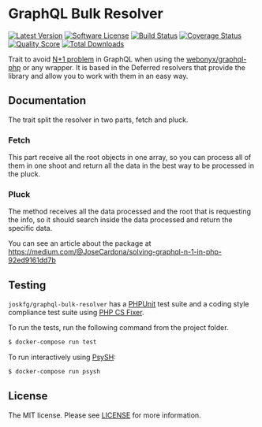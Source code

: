 GraphQL Bulk Resolver
=====

[![Latest Version](https://img.shields.io/github/release/joskfg/graphql-bulk-resolver.svg?style=flat-square)](https://github.com/joskfg/graphql-bulk-resolver/releases)
[![Software License](https://img.shields.io/badge/license-MIT-blue.svg?style=flat-square)](LICENSE.md)
[![Build Status](https://img.shields.io/travis/joskfg/graphql-bulk-resolver/master.svg?style=flat-square)](https://travis-ci.org/joskfg/graphql-bulk-resolver)
[![Coverage Status](https://img.shields.io/scrutinizer/coverage/g/joskfg/graphql-bulk-resolver.svg?style=flat-square)](https://scrutinizer-ci.com/g/joskfg/graphql-bulk-resolver/code-structure)
[![Quality Score](https://img.shields.io/scrutinizer/g/joskfg/graphql-bulk-resolver.svg?style=flat-square)](https://scrutinizer-ci.com/g/joskfg/graphql-bulk-resolver)
[![Total Downloads](https://img.shields.io/packagist/dt/joskfg/graphql-bulk-resolver.svg?style=flat-square)](https://packagist.org/packages/joskfg/graphql-bulk-resolver)

Trait to avoid [N+1 problem](http://webonyx.github.io/graphql-php/data-fetching/#solving-n1-problem) in GraphQL when using the [webonyx/graphql-php](https://github.com/webonyx/graphql-php) or any wrapper.
It is based in the Deferred resolvers that provide the library and allow you to work with them in an easy way.

Documentation
-------

The trait split the resolver in two parts, fetch and pluck.

### Fetch
This part receive all the root objects in one array, so you can process all of them in one shoot and return all the data in the
best way to be processed in the pluck.

### Pluck
The method receives all the data processed and the root that is requesting the info, so it should search inside the data processed
and return the specific data.

You can see an article about the package at https://medium.com/@JoseCardona/solving-graphql-n-1-in-php-92ed9161dd7b

Testing
-------

`joskfg/graphql-bulk-resolver` has a [PHPUnit](https://phpunit.de) test suite and a coding style compliance test suite using [PHP CS Fixer](http://cs.sensiolabs.org/).

To run the tests, run the following command from the project folder.

``` bash
$ docker-compose run test
```

To run interactively using [PsySH](http://psysh.org/):
``` bash
$ docker-compose run psysh
```

License
-------

The MIT license. Please see [LICENSE](LICENSE) for more information.

[PSR-2]: http://www.php-fig.org/psr/psr-2/
[PSR-4]: http://www.php-fig.org/psr/psr-4/
